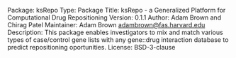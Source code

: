 Package: ksRepo
Type: Package
Title: ksRepo - a Generalized Platform for Computational Drug Repositioning
Version: 0.1.1
Author: Adam Brown and Chirag Patel
Maintainer: Adam Brown <adambrown@fas.harvard.edu>
Description: This package enables investigators to mix and match various types of
    case/control gene lists with any gene::drug interaction database to predict
    repositioning oportunities.
License: BSD-3-clause
